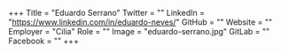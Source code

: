 +++
Title = "Eduardo Serrano"
Twitter = ""
LinkedIn = "https://www.linkedin.com/in/eduardo-neves/"
GitHub = ""
Website = ""
Employer = "Cilia"
Role = ""
Image = "eduardo-serrano.jpg"
GitLab = ""
Facebook = ""
+++
